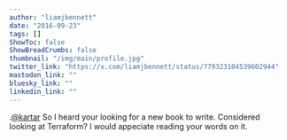 ```yaml
---
author: "liamjbennett"
date: "2016-09-23"
tags: []
ShowToc: false
ShowBreadCrumbs: false
thumbnail: "/img/main/profile.jpg"
twitter_link: "https://x.com/liamjbennett/status/779323104539602944"
mastodon_link: ""
bluesky_link: ""
linkedin_link: ""
---
```


.[@kartar](https://x.com/kartar) So I heard your looking for a new book to write. Considered looking at Terraform? I would appeciate reading your words on it.


